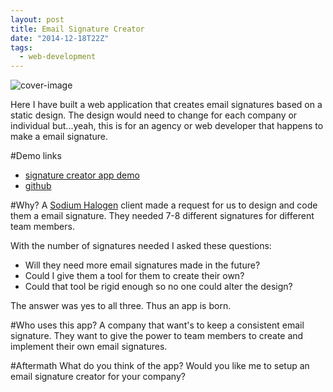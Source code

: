 ```yaml
---
layout: post
title: Email Signature Creator
date: "2014-12-18T22Z"
tags:
  - web-development
---
```


![cover-image](/content/images/2014/12/Screenshot-2014-12-17-23-26-42.png)

Here I have built a web application that creates email signatures based on a static design. The design would need to change for each company or individual but...yeah, this is for an agency or web developer that happens to make a email signature.

#Demo links

- [signature creator app demo](http://chancesmith.org/project/signature-app/)
- [github](https://github.com/chancesmith/chancesmith-site/tree/master/project/signature-app)

#Why?
A [Sodium Halogen](https://sodiumhalogen.com?ref=chancesmithio) client made a request for us to design and code them a email signature. They needed 7-8 different signatures for different team members.

With the number of signatures needed I asked these questions:

- Will they need more email signatures made in the future?
- Could I give them a tool for them to create their own?
- Could that tool be rigid enough so no one could alter the design?

The answer was yes to all three. Thus an app is born.

#Who uses this app?
A company that want's to keep a consistent email signature. They want to give the power to team members to create and implement their own email signatures.

#Aftermath
What do you think of the app?
Would you like me to setup an email signature creator for your company?
